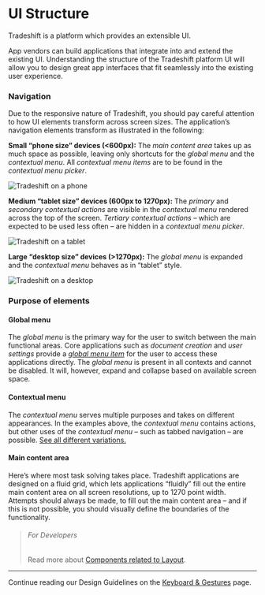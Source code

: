 # UI Structure

Tradeshift is a platform which provides an extensible UI.

App vendors can build applications that integrate into and extend the existing UI. Understanding the structure of the Tradeshift platform UI will allow you to design great app interfaces that fit seamlessly into the existing user experience.

### Navigation

Due to the responsive nature of Tradeshift, you should pay careful attention to how UI elements transform across screen sizes. The application’s navigation elements transform as illustrated in the following:

**Small “phone size” devices (<600px):** The *main content area* takes up as much space as possible, leaving only shortcuts for the *global menu* and the *contextual menu*. All *contextual menu items* are to be found in the *contextual menu picker*.

![Tradeshift on a phone](assets/img/deviceanimation-phone-2.gif)

**Medium “tablet size” devices (600px to 1270px):** The *primary* and *secondary contextual actions* are visible in the *contextual menu* rendered across the top of the screen. *Tertiary contextual actions* – which are expected to be used less often – are hidden in a *contextual menu picker*.

![Tradeshift on a tablet](assets/img/deviceanimation-tablet-3.gif)

**Large “desktop size” devices (>1270px):** The *global menu* is expanded and the *contextual menu* behaves as in “tablet” style.

![Tradeshift on a desktop](assets/img/deviceanimation-desktop-2.gif)

### Purpose of elements

#### Global menu

The *global menu* is the primary way for the user to switch between the main functional areas. Core applications such as *document creation* and *user settings* provide a *[global menu item](http://tradeshift.github.io/#design/patterns/nav.html)* for the user to access these applications directly. The *global menu* is present in all contexts and cannot be disabled. It will, however, expand and collapse based on available screen space.

#### Contextual menu

The *contextual menu* serves multiple purposes and takes on different appearances. In the examples above, the *contextual menu* contains actions, but other uses of the *contextual menu* – such as tabbed navigation – are possible. [See all different variations.](http://tradeshift.github.io/#design/patterns/nav.html)

#### Main content area

Here’s where most task solving takes place. Tradeshift applications are designed on a fluid grid, which lets applications “fluidly” fill out the entire main content area on all screen resolutions, up to 1270 point width. Attempts should always be made, to fill out the main content area – and if this is not possible, you should visually define the boundaries of the functionality.


> ###### For Developers
> Read more about [Components related to Layout](//tradeshift.github.io/#components/overview/layout.html).


------------------------------------------------------------------------
Continue reading our Design Guidelines on the [Keyboard & Gestures](//tradeshift.github.io/#design/guidelines/gestures.html) page.
